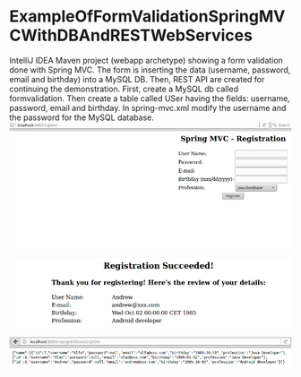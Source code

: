 # ExampleOfFormValidationSpringMVCWithDBAndRESTWebServices
IntelliJ IDEA Maven project (webapp archetype) showing a form validation done with Spring MVC. The form is inserting the data (username, password, email and birthday) into a MySQL DB. Then, REST API are created for continuing the demonstration.
First, create a MySQL db called formvalidation. Then create a table called USer having the fields: username, password, email and birthday.
In spring-mvc.xml modify the username and the password for the MySQL database.
![alternate text](https://github.com/OctavianIonel/ExampleOfFormValidationSpringMVCWithDBAndRESTWebServices/blob/master/register.png)

![alternate text](https://github.com/OctavianIonel/ExampleOfFormValidationSpringMVCWithDBAndRESTWebServices/blob/master/registrationSuccessful.png)

![alternate text](https://github.com/OctavianIonel/ExampleOfFormValidationSpringMVCWithDBAndRESTWebServices/blob/master/getAllUsersInJSON.png)

